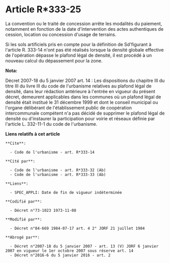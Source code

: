 # Article R*333-25

La convention ou le traité de concession arrête les modalités du paiement, notamment en fonction de la date d'intervention
des actes authentiques de cession, location ou concession d'usage de terrains. 

Si les sols artificiels pris en compte pour la définition de Sd'figurant à l'article R. 333-14 n'ont pas été réalisés lorsque
la densité globale effective de l'opération dépasse le plafond légal de densité, il est procédé à un nouveau calcul du
dépassement pour la zone.

**Nota:**

Décret 2007-18 du 5 janvier 2007 art. 14 : Les dispositions du chapitre III du titre III du livre III du code de l'urbanisme
relatives au plafond légal de densité, dans leur rédaction antérieure à l'entrée en vigueur du présent décret, demeurent
applicables dans les communes où un plafond légal de densité était institué le 31 décembre 1999 et dont le conseil municipal
ou l'organe délibérant de l'établissement public de coopération intercommunale compétent n'a pas décidé de supprimer le
plafond légal de densité ou d'instaurer la participation pour voirie et réseaux définie par l'article L. 332-11-1 du code de
l'urbanisme.

**Liens relatifs à cet article**

	**Cite**:

	  - Code de l'urbanisme - art. R*333-14

	**Cité par**:

	  - Code de l'urbanisme - art. R*333-32 (Ab)
	  - Code de l'urbanisme - art. R*333-33 (Ab)

	**Liens**:

	  - SPEC_APPLI: Date de fin de vigueur indéterminée

	**Codifié par**:

	  - Décret n°73-1023 1973-11-08

	**Modifié par**:

	  - Décret n°84-669 1984-07-17 art. 4 2° JORF 21 juillet 1984

	**Abrogé par**:

	  - Décret n°2007-18 du 5 janvier 2007 - art. 13 (V) JORF 6 janvier 2007 en vigueur le 1er octobre 2007 sous réserve art. 14
	  - Décret n°2016-6 du 5 janvier 2016 - art. 2

